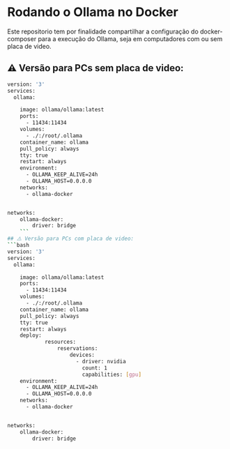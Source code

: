 # Rodando o Ollama no Docker

Este repositorio tem por finalidade compartilhar a configuração do docker-composer para a execução do Ollama, seja em computadores com ou sem placa de video.

## ⚠️ Versão para PCs sem placa de video: 
```bash
version: '3'
services:
  ollama:

    image: ollama/ollama:latest
    ports:
      - 11434:11434
    volumes:
      - ./:/root/.ollama
    container_name: ollama
    pull_policy: always
    tty: true
    restart: always
    environment:
      - OLLAMA_KEEP_ALIVE=24h
      - OLLAMA_HOST=0.0.0.0
    networks:
      - ollama-docker


networks:
    ollama-docker:
        driver: bridge
    ```
## ⚠️ Versão para PCs com placa de video:
```bash
version: '3'
services:
  ollama:

    image: ollama/ollama:latest
    ports:
      - 11434:11434
    volumes:
      - ./:/root/.ollama
    container_name: ollama
    pull_policy: always
    tty: true
    restart: always
    deploy:
            resources:
                reservations:
                    devices:
                      - driver: nvidia
                        count: 1
                        capabilities: [gpu]
    environment:
      - OLLAMA_KEEP_ALIVE=24h
      - OLLAMA_HOST=0.0.0.0
    networks:
      - ollama-docker


networks:
    ollama-docker:
        driver: bridge

